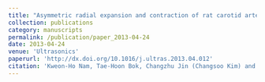 ```yaml
---
title: "Asymmetric radial expansion and contraction of rat carotid artery observed using a high-resolution ultrasound imaging system"
collection: publications
category: manuscripts
permalink: /publication/paper_2013-04-24
date: 2013-04-24
venue: 'Ultrasonics'
paperurl: 'http://dx.doi.org/10.1016/j.ultras.2013.04.012'
citation: 'Kweon-Ho Nam, Tae-Hoon Bok, Changzhu Jin (Changsoo Kim) and Dong-Guk Paeng, 2013, &quot, Asymmetric radial expansion and contraction of rat carotid artery observed using a high-resolution ultrasound imaging system &quot , <i>Ultrasonics</i>. 54.'
---
```


